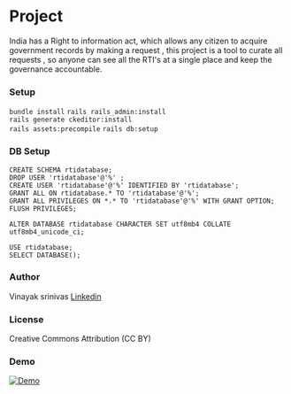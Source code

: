 
# Project
India has a Right to information act, which allows any citizen to acquire government records by making a request , this project is a tool to curate all requests , so anyone can see all the RTI's at a single place and keep the governance accountable.

### Setup  
```bundle install```
```rails rails_admin:install```   
```rails generate ckeditor:install```   
```rails assets:precompile```
```rails db:setup```
### DB Setup 
```DROP SCHEMA IF EXISTS rtidatabase;
CREATE SCHEMA rtidatabase;
DROP USER 'rtidatabase'@'%' ;
CREATE USER 'rtidatabase'@'%' IDENTIFIED BY 'rtidatabase';
GRANT ALL ON rtidatabase.* TO 'rtidatabase'@'%';
GRANT ALL PRIVILEGES ON *.* TO 'rtidatabase'@'%' WITH GRANT OPTION;
FLUSH PRIVILEGES;

ALTER DATABASE rtidatabase CHARACTER SET utf8mb4 COLLATE utf8mb4_unicode_ci;

USE rtidatabase;
SELECT DATABASE();

```

### Author
Vinayak srinivas [Linkedin](https://linkedin.com/in/vinayakcs)

### License
Creative Commons Attribution (CC BY)

### Demo
[![Demo](https://img.youtube.com/vi/rwA4yqD0Uxg/maxresdefault.jpg)](https://www.youtube.com/watch?v=rwA4yqD0Uxg)
